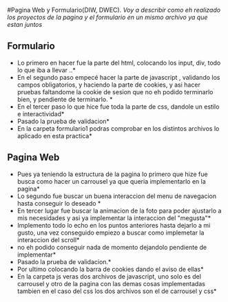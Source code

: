 ﻿#Pagina Web y Formulario(DIW, DWEC).
*Voy a describir como eh realizado los proyectos de la pagina y el formulario en un mismo archivo ya
que estan juntos*

## Formulario
* Lo primero en hacer fue la parte del html, colocando los input, div, todo lo que iba a llevar ..*
* En el segundo paso empecé hacer la parte de javascript , validando los campos obligatorios, y haciendo la parte de cookies, y asi hacer pruebas
 faltandome la cookie de sesion que no eh podido terminarlo bien, y pendiente de terminarlo. *
* En el tercer paso lo que hice fue toda la parte de css, dandole un estilo e interactividad*
* Pasado la prueba de validacion*
* En la carpeta formulario1 podras comprobar en los distintos archivos lo aplicado en esta practica*

## Pagina Web
* Pues ya teniendo la estructura de la pagina lo primero que hize fue busca como hacer un carrousel ya que queria implementarlo en la pagina*
* Lo segundo fue buscar un buena interaccion del menu de navegacion hasta conseguir lo deseado *
* En tercer lugar fue buscar la animacion de la foto para poder ajustarlo a mis necesidades y asi ya implementar la interaccion del "megusta"*
* Implemento todo lo echo en los puntos anteriores hasta dejarlo a mi gusto, una vez conseguido empiezo a buscar como implemetar la interaccion del scroll*
* no eh podido conseguir nada de momento dejandolo pendiente de implementar*
* Pasado la prueba de validacion.*
* Por ultimo colocando la barra de cookies dando el aviso de ellas*
* En la carpeta js veras dos archivos de javascript, uno solo es del carrousel y otro de la pagina con las demas cosas implementadas 
tambien en el caso del css los dos archivos son el de carrousel y css*



